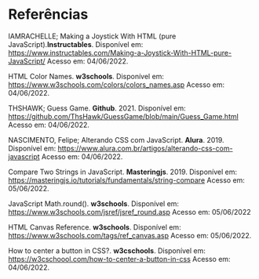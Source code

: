 # Referências
IAMRACHELLE; Making a Joystick With HTML (pure JavaScript).**Instructables**. Disponível em: https://www.instructables.com/Making-a-Joystick-With-HTML-pure-JavaScript/ Acesso em: 04/06/2022.

HTML Color Names. **w3schools**. Disponível em: https://www.w3schools.com/colors/colors_names.asp Acesso em: 04/06/2022.

THSHAWK; Guess Game. **Github**. 2021. Disponível em: https://github.com/ThsHawk/GuessGame/blob/main/Guess_Game.html Acesso em: 04/06/2022.

NASCIMENTO, Felipe; Alterando CSS com JavaScript. **Alura**. 2019. Disponível em: https://www.alura.com.br/artigos/alterando-css-com-javascript Acesso em: 04/06/2022.

Compare Two Strings in JavaScript. **Masteringjs**. 2019. Disponível em: https://masteringjs.io/tutorials/fundamentals/string-compare Acesso em: 05/06/2022.

JavaScript Math.round(). **w3schools**. Disponível em: https://www.w3schools.com/jsref/jsref_round.asp Acesso em: 05/06/2022

HTML Canvas Reference. **w3schools**. Disponível em: https://www.w3schools.com/tags/ref_canvas.asp Acesso em: 05/06/2022.

How to center a button in CSS?. **w3cschools**. Disponível em: https://w3cschoool.com/how-to-center-a-button-in-css Acesso em: 04/06/2022.